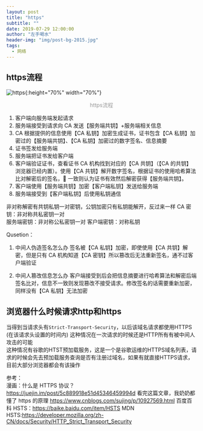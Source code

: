 ```yaml
---
layout: post
title: "https"
subtitle: ""
date: 2019-07-29 12:00:00
author: "左手喝水"
header-img: "img/post-bg-2015.jpg"
tags:
  - 网络
---
```

## https流程

![https](/blog/img/in-post/https/https-process.png){:height="70%" width="70%"}

<center style="color:#999"> https流程 </center>

1. 客户端向服务端发起请求
2. 服务端接受到请求向 CA 发送【服务端共钥】+服务端相关信息
3. CA 根据提供的信息使用【CA 私钥】加密生成证书，证书包含【CA 私钥】加密过的【服务端共钥】、【CA 私钥】加密过的数字签名、信息摘要
4. 证书签发给服务端
5. 服务端把证书发给客户端
6. 客户端验证证书，查看证书 CA 机构找到对应的【CA 共钥】（【CA 的共钥】浏览器已经内置）。使用【CA 共钥】解开数字签名，根据证书的使用哈希算法比对解密后的签名， 一致则认为证书有效然后解密获得【服务端共钥】。
7. 客户端使用【服务端共钥】加密【客户端私钥】发送给服务端
8. 服务端接受到【客户端私钥】后使用私钥通信

非对称解密有共钥私钥一对密钥，公钥加密只有私钥能解开，反过来一样
CA 密钥：非对称共私密钥一对  
服务端密钥：非对称公私密钥一对
客户端密钥：对称私钥

Qusetion：

1. 中间人伪造签名怎么办
   签名被【CA 私钥】加密，即使使用【CA 共钥】解密，但是只有 CA 机构知道【CA 密钥】所以篡改后无法重新签名，通不过客户端验证

2. 中间人篡改信息怎么办
   客户端接受到后会把信息摘要进行哈希算法和解密后端签名比对，信息不一致则发现篡改不接受请求。修改签名的话需要重新加密，同样没有【CA 私钥】无法加密

## 浏览器什么时候请求http和https

当得到当请求头有`Strict-Transport-Security`，以后该域名请求都使用HTTPS (在该请求头设置的时间内)
这种情况在一次请求的时候还是HTTP所有有被中间人攻击的可能  
这种情况有谷歌的HTST预加载服务，这是一个是谷歌运维的HTTPS域名列表，请求的时候会先去预加载服务查询是否有注册过域名，如果有就直接HTTPS请求，目前大部分浏览器都会有该操作

参考：  
漫画：什么是 HTTPS 协议？<https://juejin.im/post/5c889918e51d45346459994d>
看完这篇文章，我奶奶都懂了 https 的原理 <https://www.cnblogs.com/sujing/p/10927569.html>
百度百科 HSTS：<https://baike.baidu.com/item/HSTS>
MDN HSTS:<https://developer.mozilla.org/zh-CN/docs/Security/HTTP_Strict_Transport_Security>
